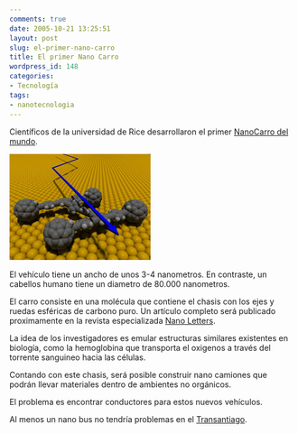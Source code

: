 ```yaml
---
comments: true
date: 2005-10-21 13:25:51
layout: post
slug: el-primer-nano-carro
title: El primer Nano Carro
wordpress_id: 148
categories:
- Tecnología
tags:
- nanotecnologia
---
```


Científicos de la universidad de Rice desarrollaron el primer [NanoCarro del mundo](http://www.rice.edu/media/nanocar.html).  

![Nano Carro](NanoCartriangle.jpg)

El vehículo tiene un ancho de unos 3-4 nanometros. En contraste, un cabellos humano tiene un diametro de 80.000 nanometros.  
  
El carro consiste en una molécula que contiene el chasis con los ejes y ruedas esféricas de carbono puro. Un artículo completo será publicado proximamente en la revista especializada [Nano Letters](http://pubs.acs.org/journals/nalefd/).

La idea de los investigadores es emular estructuras similares existentes en biología, como la hemoglobina que transporta el oxigenos a través del torrente sanguineo hacia las células.

Contando con este chasis, será posible construir nano camiones que podrán llevar materiales dentro de ambientes no orgánicos.

El problema es encontrar conductores para estos nuevos vehículos.

Al menos un nano bus no tendría problemas en el [Transantiago](http://www.lanacion.cl/prontus_noticias/site/artic/20051011/pags/20051011204836.html).




